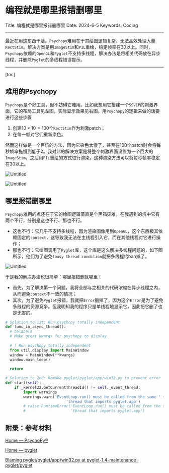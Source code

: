 # 编程就是哪里报错删哪里

Title: 编程就是哪里报错删哪里
Date: 2024-6-5
Keywords: Coding

---

最近在用这东西干活。`Psychopy`难用在于其绘图逻辑复杂，无法高效处理大量`RectStim`。解决方案是用`ImageStim`和`PIL`重绘，稳定帧率在30以上。同时，`Psychopy`依赖的`OpenGL`和`Pyglet`不支持多线程，解决办法是将相关代码放在异步线程，并删除`Pyglet`的多线程错误提示。

---

[toc]

## 难用的Psychopy

`Psychopy`是个好工具，但不妨碍它难用。比如我想用它搭建一个`SSVEP`的刺激界面，它的布局工具见左图，实际显示效果见右图。用`Psychopy`的逻辑来做的话要进行这些步骤

1. 创建$10\times 10=100$个`RectStim`作为刺激patch；
2. 在每一帧对它们重新染色。

然而这样做是一个巨坑的方法，因为它染色太慢了，甚至在$100$个patch时会将每秒帧率拖慢到低于$2$。我对此的解决方案是将整个刺激界面设置为一个巨大的`ImageStim`，之后用`PIL`重绘的方式进行渲染，这种渲染方法可以将每秒帧率稳定在$30$以上。

![Untitled](%E7%BC%96%E7%A8%8B%E5%B0%B1%E6%98%AF%E5%93%AA%E9%87%8C%E6%8A%A5%E9%94%99%E5%88%A0%E5%93%AA%E9%87%8C%202ff8f6cd84b5488d96191243f86ec2f5/Untitled.png)

![Untitled](%E7%BC%96%E7%A8%8B%E5%B0%B1%E6%98%AF%E5%93%AA%E9%87%8C%E6%8A%A5%E9%94%99%E5%88%A0%E5%93%AA%E9%87%8C%202ff8f6cd84b5488d96191243f86ec2f5/Untitled%201.png)

## 哪里报错删哪里

`Psychopy`难用的点还在于它的绘图逻辑简直是个黑箱灾难，在我遇到的坑中它有两个不行，分别是这也不行、那也不行。

- 这也不行：它几乎不支持多线程，因为渲染图像用到`OpenGL`，这个东西极其依赖固定的`context`，这导致我无法在主线程引入它，而在其他线程对它进行操作；
- 那也不行：它绘图调用了`Pyglet`库，这个库是这么解决多线程问题的，如下图所示，他们为了避免`lousy thread condition`就把多线程给ban掉了。

![Untitled](%E7%BC%96%E7%A8%8B%E5%B0%B1%E6%98%AF%E5%93%AA%E9%87%8C%E6%8A%A5%E9%94%99%E5%88%A0%E5%93%AA%E9%87%8C%202ff8f6cd84b5488d96191243f86ec2f5/Untitled%202.png)

于是我的解决办法也很简单：哪里报错删就哪里！

- 首先，为了解决第一个问题，我将全部与之相关的代码浓缩在异步线程之内，从而避免`context`不一致的情况；
- 其次，为了避免`Pyglet`报错，我就把`Error`删掉了，因为这个`Error`是为了避免多线程的资源竞争。但我明知我的程序只是单线程地显示它，因此把它删了也是无害的。

```python
# Solution to 1st: Run psychopy totally independent
def func_in_async_thread():
  # balabala
  # Make great kwargs for psychopy to display
  
  # ! Run psychopy totally independent
  from util.display import MainWindow
  window = MainWindow(**kwargs)
  window.main_loop()
  
  return

# Solution to 2nd: Remake pyglet/pyglet/app/win32.py to prevent error
def start(self):
    if _kernel32.GetCurrentThreadId() != self._event_thread:
        import warnings
        warnings.warn('EventLoop.run() must be called from the same ' +
                           'thread that imports pyglet.app')
        # raise RuntimeError('EventLoop.run() must be called from the same ' +
        #                    'thread that imports pyglet.app')
```

## 附录：参考材料

[Home — PsychoPy®](https://www.psychopy.org/)

[Home — pyglet](https://pyglet.org/)

[Blaming pyglet/pyglet/app/win32.py at pyglet-1.4-maintenance · pyglet/pyglet](https://github.com/pyglet/pyglet/blame/pyglet-1.4-maintenance/pyglet/app/win32.py)
